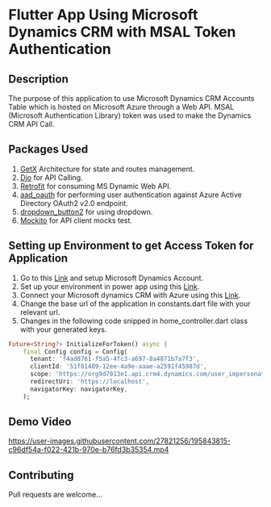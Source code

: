 # Flutter App Using Microsoft Dynamics CRM with MSAL Token Authentication

## Description

The purpose of this application to use Microsoft Dynamics CRM Accounts Table which is hosted on Microsoft Azure through a Web API. MSAL (Microsoft Authentication Library) token was used to make the Dynamics CRM API Call.

## Packages Used

1. [GetX](https://pub.dev/packages/get) Architecture for state and routes management.
2. [Dio](https://pub.dev/packages/dio) for API Calling.
3. [Retrofit](https://pub.dev/packages/retrofit) for consuming MS Dynamic Web API.
5. [aad_oauth](https://pub.dev/packages/aad_oauth) for performing user authentication against Azure    Active Directory OAuth2 v2.0 endpoint.
6. [dropdown_button2](https://pub.dev/packages/dropdown_button2) for using dropdown.
7. [Mockito](https://pub.dev/packages/mockito) for API client mocks test.


## Setting up Environment to get Access Token for Application

1. Go to this [Link](https://signup.microsoft.com/get-started/signup?ali=1&products=5a589020-9713-4df5-a155-8761fbb7e419&ru=https%3A%2F%2Fadmin.powerplatform.microsoft.com%2Fenvironments%3Fopen%3Dnew%26type%3DTrial%26template%3DD365_FieldServicePremiumTrial) and setup Microsoft Dynamics Account.
2. Set up your environment in power app using this [Link](https://admin.powerplatform.microsoft.com/environments).
3. Connect your Microsoft dynamics CRM with Azure using this [Link](https://portal.azure.com/).
4. Change the base url of the application in constants.dart file with your relevant url.
5. Changes in the following code snipped in home_controller.dart class with your generated keys.



```dart
Future<String?> InitializeForToken() async {
    final Config config = Config(
      tenant: 'f4ad8761-f5a5-4fc3-a697-8a4871b7a7f3',
      clientId: '51f81489-12ee-4a9e-aaae-a2591f45987d',
      scope: 'https://org9d7013e1.api.crm4.dynamics.com/user_impersonation',
      redirectUri: 'https://localhost',
      navigatorKey: navigatorKey,
    );
```

## Demo Video



https://user-images.githubusercontent.com/27821256/195843815-c96df54a-f022-421b-970e-b76fd3b35354.mp4






## Contributing
Pull requests are welcome...
